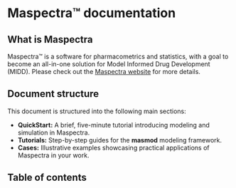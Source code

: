 # Maspectra™ documentation

## What is Maspectra

Maspectra™ is a software for pharmacometrics and statistics, with a goal to become an all-in-one solution for Model Informed Drug Development (MIDD). Please check out the [Maspectra website](https://maspectra.com) for more details.

## Document structure

This document is structured into the following main sections:

- **QuickStart:** A brief, five-minute tutorial introducing modeling and simulation in Maspectra.
- **Tutorials:** Step-by-step guides for the **masmod** modeling framework.
- **Cases:** Illustrative examples showcasing practical applications of Maspectra in your work.

## Table of contents

```{tableofcontents}
```
